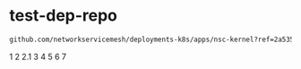 # test-dep-repo

```bash
github.com/networkservicemesh/deployments-k8s/apps/nsc-kernel?ref=2a535ef5a9460c2050b483c5d36c84385c8090ff
```

1
2
2.1
3
4
5
6
7
